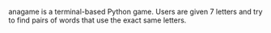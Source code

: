 anagame is a terminal-based Python game. Users are given 7 letters and try to find pairs of words that use the exact same letters.

